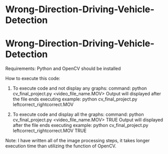 # Wrong-Direction-Driving-Vehicle-Detection

# Wrong-Direction-Driving-Vehicle-Detection

Requirements: Python and OpenCV should be installed

How to execute this code:

1. To execute code and not display any graphs:
command: python cv_final_project.py <video_file_name.MOV>
Output will displayed after the file ends executing
example: python cv_final_project.py leftcorrect_rightcorrect.MOV

2. To execute code and display all the graphs:
command: python cv_final_project.py <video_file_name.MOV> TRUE
Output will displayed after the file ends executing
example: python cv_final_project.py leftcorrect_rightcorrect.MOV TRUE

Note: I have written all of the image processing steps, it takes longer execution time than utilizing the function of OpenCV.
